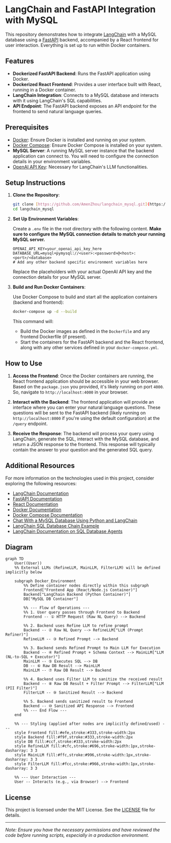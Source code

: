 # LangChain and FastAPI Integration with MySQL

This repository demonstrates how to integrate [LangChain](https://github.com/hwchase17/langchain) with a MySQL database using a [FastAPI](https://fastapi.tiangolo.com/) backend, accompanied by a React frontend for user interaction. Everything is set up to run within Docker containers.

## Features

- **Dockerized FastAPI Backend**: Runs the FastAPI application using Docker.
- **Dockerized React Frontend**: Provides a user interface built with React, running in a Docker container.
- **LangChain Integration**: Connects to a MySQL database and interacts with it using LangChain's SQL capabilities.
- **API Endpoint**: The FastAPI backend exposes an API endpoint for the frontend to send natural language queries.

## Prerequisites

- [Docker](https://www.docker.com/get-started): Ensure Docker is installed and running on your system.
- [Docker Compose](https://docs.docker.com/compose/install/): Ensure Docker Compose is installed on your system.
- **MySQL Server**: A running MySQL server instance that the backend application can connect to. You will need to configure the connection details in your environment variables.
- [OpenAI API Key](https://platform.openai.com/account/api-keys): Necessary for LangChain's LLM functionalities.

## Setup Instructions

1. **Clone the Repository**:

   ```bash
   git clone [https://github.com/AmenZhou/langchain_mysql.git](https://github.com/AmenZhou/langchain_mysql.git)
   cd langchain_mysql
   ```

2. **Set Up Environment Variables**:

   Create a `.env` file in the root directory with the following content. **Make sure to configure the MySQL connection details to match your running MySQL server.**

   ```env
   OPENAI_API_KEY=your_openai_api_key_here
   DATABASE_URL=mysql+pymysql://<user>:<password>@<host>:<port>/<database>
   # Add any other backend specific environment variables here
   ```

   Replace the placeholders with your actual OpenAI API key and the connection details for your MySQL server.

3. **Build and Run Docker Containers**:

   Use Docker Compose to build and start all the application containers (backend and frontend):

   ```bash
   docker-compose up -d --build
   ```

   This command will:

   - Build the Docker images as defined in the `Dockerfile` and any frontend Dockerfile (if present).
   - Start the containers for the FastAPI backend and the React frontend, along with any other services defined in your `docker-compose.yml`.

## How to Use

1.  **Access the Frontend**: Once the Docker containers are running, the React frontend application should be accessible in your web browser. Based on the `package.json` you provided, it's likely running on port `4000`. So, navigate to `http://localhost:4000` in your browser.

2.  **Interact with the Backend**: The frontend application will provide an interface where you can enter your natural language questions. These questions will be sent to the FastAPI backend (likely running on `http://localhost:8000` if you're using the default configuration) at the `/query` endpoint.

3.  **Receive the Response**: The backend will process your query using LangChain, generate the SQL, interact with the MySQL database, and return a JSON response to the frontend. This response will typically contain the answer to your question and the generated SQL query.

## Additional Resources

For more information on the technologies used in this project, consider exploring the following resources:

- [LangChain Documentation](https://python.langchain.com/docs/get_started)
- [FastAPI Documentation](https://fastapi.tiangolo.com/)
- [React Documentation](https://react.dev/)
- [Docker Documentation](https://docs.docker.com/)
- [Docker Compose Documentation](https://docs.docker.com/compose/)
- [Chat With a MySQL Database Using Python and LangChain](https://alejandro-ao.com/chat-with-mysql-using-python-and-langchain/)
- [LangChain SQL Database Chain Example](https://github.com/sugarforever/LangChain-SQL-Chain)
- [LangChain Documentation on SQL Database Agents](https://python.langchain.com/docs/integrations/sql_database_agents)
  
## Diagram
```mermaid
graph TD
    User((User))
    %% External LLMs (RefineLLM, MainLLM, FilterLLM) will be defined implicitly below

    subgraph Docker_Environment
        %% Define container nodes directly within this subgraph
        Frontend["Frontend App (React/Node.js Container)"]
        Backend["LangChain Backend (Python Container)"]
        DB["MySQL DB Container"]

        %% --- Flow of Operations ---
        %% 1. User query passes through Frontend to Backend
        Frontend -- ① HTTP Request (Raw NL Query) --> Backend

        %% 2. Backend uses Refine LLM to refine prompt
        Backend -- ② Raw NL Query --> RefineLLM["LLM (Prompt Refiner)"]
        RefineLLM -- ③ Refined Prompt --> Backend

        %% 3. Backend sends Refined Prompt to Main LLM for Execution
        Backend -- ④ Refined Prompt + Schema Context --> MainLLM["LLM (NL-to-SQL + Executor)"]
        MainLLM -- ⑤ Executes SQL --> DB
        DB -- ⑥ Raw DB Result --> MainLLM
        MainLLM -- ⑦ Raw DB Result --> Backend

        %% 4. Backend uses Filter LLM to sanitize the received result
        Backend -- ⑧ Raw DB Result + Filter Prompt --> FilterLLM["LLM (PII Filter)"]
        FilterLLM -- ⑨ Sanitized Result --> Backend

        %% 5. Backend sends sanitized result to Frontend
        Backend -- ⑩ Sanitized API Response --> Frontend
        %% --- End Flow ---
    end

    %% --- Styling (applied after nodes are implicitly defined/used) ---
    style Frontend fill:#efe,stroke:#333,stroke-width:2px
    style Backend fill:#f9f,stroke:#333,stroke-width:2px
    style DB fill:#ccf,stroke:#333,stroke-width:2px
    style RefineLLM fill:#cfc,stroke:#696,stroke-width:1px,stroke-dasharray: 3 3
    style MainLLM fill:#ffc,stroke:#996,stroke-width:1px,stroke-dasharray: 3 3
    style FilterLLM fill:#fcc,stroke:#966,stroke-width:1px,stroke-dasharray: 3 3

    %% --- User Interaction ---
    User -- Interacts (e.g., via Browser) --> Frontend
```
## License

This project is licensed under the MIT License. See the [LICENSE](LICENSE) file for details.

---

*Note: Ensure you have the necessary permissions and have reviewed the code before running scripts, especially in a production environment.*
